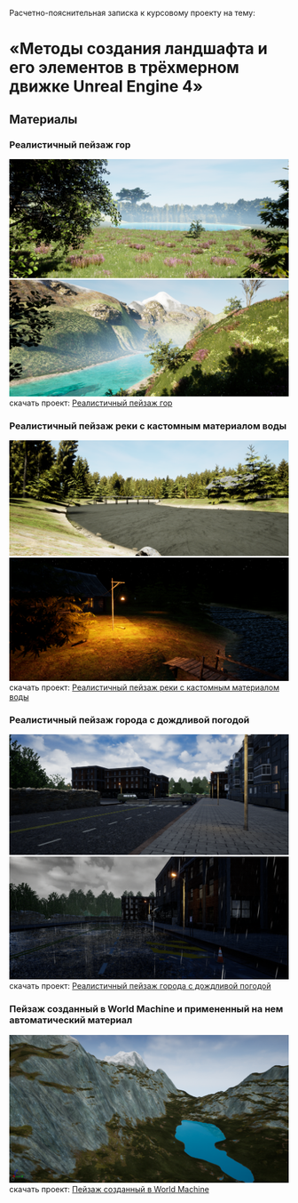 Расчетно-пояснительная записка к курсовому проекту на тему: 
# «Методы создания ландшафта и его элементов в трёхмерном движке Unreal Engine 4»
## Материалы
### Реалистичный пейзаж гор
![ScreenShot](https://github.com/K1selev/diploma_work/blob/main/screens/photorealisticMountains/1.png)
![ScreenShot](https://github.com/K1selev/diploma_work/blob/main/screens/photorealisticMountains/2.png)
скачать проект: [Реалистичный пейзаж гор](https://drive.google.com/drive/folders/1j-QfG8g_va1_1yWgcXJy81z0ILOoUQQO?usp=sharing)

### Реалистичный пейзаж реки с кастомным материалом воды
![ScreenShot](https://github.com/K1selev/diploma_work/blob/main/screens/riverVillage/1.png)
![ScreenShot](https://github.com/K1selev/diploma_work/blob/main/screens/riverVillage/2.png)
скачать проект: [Реалистичный пейзаж реки с кастомным материалом воды](https://drive.google.com/drive/folders/1FZe4zS8jA5a7SYfWiqVO9VVLoUKnihYq?usp=sharing)

### Реалистичный пейзаж города с дождливой погодой
![ScreenShot](https://github.com/K1selev/diploma_work/blob/main/screens/cityScene/1.png)
![ScreenShot](https://github.com/K1selev/diploma_work/blob/main/screens/cityScene/2.png)
скачать проект: [Реалистичный пейзаж города с дождливой погодой](https://drive.google.com/drive/folders/14yHA-ENba3G3L2kDMA7ZDrxRQnlaqH9U?usp=sharing)

### Пейзаж созданный в World Machine и примененный на нем автоматический материал
![ScreenShot](https://github.com/K1selev/diploma_work/blob/main/screens/wm/1.png)
скачать проект: [Пейзаж созданный в World Machine](https://drive.google.com/drive/folders/1HWEMMcHFMwMtfxn2IbpofwZfM7KySkhW?usp=sharing)
